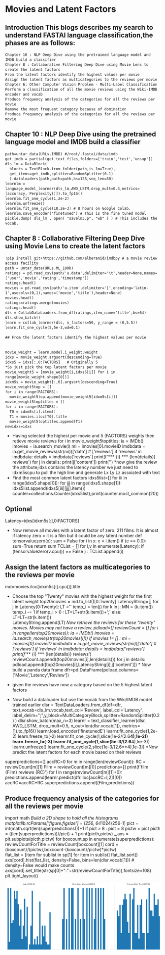 # Movies and Latent Factors

##  Introduction This blogs describes my search to understand FASTAI language classification,the phases are as follows:

    Chapter 10 : NLP Deep Dive using the pretrained language model and IMDB build a classifier
    Chapter 8 : Collaborative Filtering Deep Dive using Movie Lens to create the latent factors
    From the latent factors identify the highest values per movie
    Assign the latent factors as multicategories to the reviews per movie
    Chapter 6: Other Computer Vision Problem - Multi-Label Classification
    Perform a classification of all the movie reviews using the Wiki-IMDB encoder and vocab
    Produce frequency analysis of the categories for all the reviews per movie
    Remove the most frequent category because of domination
    Produce frequency analysis of the categories for all the reviews per movie
    
 ## Chapter 10 : NLP Deep Dive using the pretrained language model and IMDB build a classifier
    path=untar_data(URLs.IMDB) #/root/.fastai/data/imdb
    get_imdb = partial(get_text_files,folders=['train','test','unsup'])
    dls_lm = DataBlock(
      blocks = TextBlock.from_folder(path,is_lm=True),
      get_items=get_imdb,splitter=RandomSplitter(0.1)
      ).dataloaders(path,path=path,bs=128,seq_len=80)
    learnlm = language_model_learner(dls_lm,AWD_LSTM,drop_mult=0.3,metrics=[accuracy, Perplexity()]).to_fp16()
    learnlm.fit_one_cycle(1,2e-2)
    learnlm.unfreeze()
    learnlm.fit_one_cycle(10,2e-3) # 8 hours on Google Colab.
    learnlm.save_encoder('finetuned') # This is the fine tuned model
    pickle.dump( dls_lm , open( "savelm3.p", "wb" ) ) # This includes the vocab.
    
 ## Chapter 8 : Collaborative Filtering Deep Dive using Movie Lens to create the latent factors
    !pip install git+https://github.com/alberanid/imdbpy # a movie review access facility
    path = untar_data(URLs.ML_100k)
    ratings = pd.read_csv(path/'u.data',delimiter='\t',header=None,names=['user','movie','rating','timestamp'])
    ratings.head()
    movies = pd.read_csv(path/'u.item',delimiter='|',encoding='latin-1',usecols=(0,1),names=('movie','title'),header=None)
    movies.head()
    ratings=ratings.merge(movies)
    ratings.head()
    dls = CollabDataLoaders.from_df(ratings,item_name='title',bs=64)
    dls.show_batch()
    learn = collab_learner(dls, n_factors=50, y_range = (0,5.5))
    learn.fit_one_cycle(5,5e-3,wd=0.1)
    
    ## From the latent factors identify the highest values per movie   
   
    
    movie_weight = learn.model.i_weight.weight
    idxs = movie_weight.argsort(descending=True)
    idxs5 = idxs[:,0:FACTORS]   # Originally 5 
    *So just pick the top latent factors per movie
    movie_weight5 = [movie_weight[i,idxs5[i]] for i in range(movie_weight.shape[0])]
    idxm5s = movie_weight[:,0].argsort(descending=True) 
    movie_weight5top = []
    for i in range(FACTORS):   
      movie_weight5top.append(movie_weight5[idxm5s[i]])
    movie_weight5toptitles = []
    for i in range(FACTORS):   
      T0 = idxm5s[i].item()  
      T1 = movies.iloc[T0].title
      movie_weight5toptitles.append(T1)
    newidxs=idxs
   * Having selected the highest per movie and 5 (FACTORS) weights then retieve movie reviews
   for i in movie_weight5toptitles:
     ia = IMDb()
     imovies = ia.search_movie(i) 
     mi = imovies[0].movieID
     imdbdata = ia.get_movie_reviews(str(mi))['data'] # ['reviews']
     if 'reviews' in imdbdata: 
       details = imdbdata['reviews']
       print(f'*** {i} *** {len(details)} reviews')
       for j in details: 
         print(j['content'])
         print('')
*now give the review the attribute;idxs contains the latency number we just need to idxm5scpu to pull the high line and generate Lx Ly Lz assoiated with text
   * Find the most common latent factors
   idxs5list=[]
   for iii in range(idxs5.shape[0]):
     for jjj in range(idxs5.shape[1]):
       idxs5list.append(idxs5[iii][jjj].item())    
   counter=collections.Counter(idxs5list);print(counter.most_common(20))
 ## Optional 
   Latency=idxs[idxm5s[:],0:FACTORS]
   * Now remove all movies with a latent factor of zero. 211 films. It is almost if latency zero = it is a film but it could be any latent number
   def tensorvaluezero(x):
     sum = False
     for i in x:
       e = i.item()
       if (e == 0.0): sum=True
     return sum
   TCList = []
   for i,v in enumerate(Latency): 
     if (tensorvaluezero(v.cpu()) == False ) : 
       TCList.append(i)
   ## Assign the latent factors as multicategories to the reviews per movie    
   md=movies.iloc[idxm5s[:].cpu()].title
   * Choose the top "Twenty" movies with the highest weight for the first latent weight
   top20movies = md.to_list()[0:Twenty]
   LatencyString=[]
   for j in Latency[0:Twenty]:
     LT =''
     temp_i = len(j)
     for k in j:
       MN = (k.item())
       temp_i -= 1
       if temp_i > 0 :
         LT=LT+str(k.item())+';'
       else: 
         LT=LT+str(k.item())    
     LatencyString.append(LT)
     *Now retrieve the reviews for these "twenty" movies. Movies may not have a review. 
   pdload=[]
   reviewCount = []
   for i in range(len(top20movies)):
     ia = IMDb()
     imovies = ia.search_movie(str(top20movies[i])) 
     if imovies != [] :
       mi = imovies[0].movieID
       imdbdata = ia.get_movie_reviews(str(mi))['data'] # ['reviews']
       if 'reviews' in imdbdata: 
         details = imdbdata['reviews']
         print(f'*** {i} *** {len(details)} reviews')
         reviewCount.append((top20movies[i],len(details)))
         for j in details:       
           pdload.append([top20movies[i],LatencyString[i],j['content']])
    * Now build a panda data frame
    dfr=pd.DataFrame(pdload,columns=['Movie','Latency','Review'])
    
   * given the reviews have now a category based on the 5 highest latent factors
    
   * Now build a dataloader but use the vocab from the Wiki/IMDB model trained earlier
   dlsr = TextDataLoaders.from_df(df=dfr, text_vocab=dls_lm.vocab,text_col='Review', label_col='Latency', 
      label_delim=";",y_block=MultiCategoryBlock,splitter=RandomSplitter(0.2) )
   dlsr.show_batch(max_n=3)
   learnr = text_classifier_learner(dlsr, AWD_LSTM, drop_mult=0.5, n_out=len(dlsr.vocab[1]), metrics=[]).to_fp16()
   learnr.load_encoder('finetunedE')
   learnr.fit_one_cycle(1,2e-2)
   learn.freeze_to(-2)
   learnr.fit_one_cycle(1,slice(1e-2/(2.6**4),1e-2))
   learn.freeze_to(-3)
   learnr.fit_one_cycle(1,slice(5e-3/(2.6**4),5e-3))
   learnr.unfreeze()
   learnr.fit_one_cycle(2,slice(1e-3/(2.6**4),1e-3))
   *Now predict the latent factors for each movie based on their reviews
   
   superpredictions=[]
   accRC=0
   for m in range(len(reviewCount)):
     RC = reviewCount[m][1]
     Film = reviewCount[m][0]
     predictions=[]
     print(f'film  {Film} reviews {RC}')
     for l in range(reviewCount[m][1]+0):
       predictions.append(learnr.predict(dfr.iloc[accRC+l,2])[0])
     accRC=accRC+RC
     superpredictions.append((Film,predictions))
   ## Produce frequency analysis of the categories for all the reviews per movie
     
   import math
   *Build a 2D shape to hold all the histograms
   matplotlib.rcParams['figure.figsize'] = [256, 64*1024/256-1]
   pict = int(math.sqrt(len(superpredictions)))+1
   if pict > 8 : pict = 8
   pictw = pict
   picth = ((len(superpredictions))//pict) + 1
   print(picth,pictw)
   _,axs = plt.subplots(picth,pictw)
   for boxcount,sp in enumerate(superpredictions):  
     reviewCountForTitle = reviewCount[boxcount][1]
     cord = (boxcount//(pictw),boxcount-(boxcount//pictw)*pictw)  
     flat_list = [item for sublist in sp[1] for item in sublist]
     flat_list.sort()
     axs[cord].hist(flat_list, density=False, bins=len(dlsr.vocab[1]))  # density=False would make counts
     axs[cord].set_title(str(sp[0]+":"+str(reviewCountForTitle)),fontsize=108) 
   plt.tight_layout()
   
   ![Histograms](movieshistogram.png)
  
    
    



    
    
